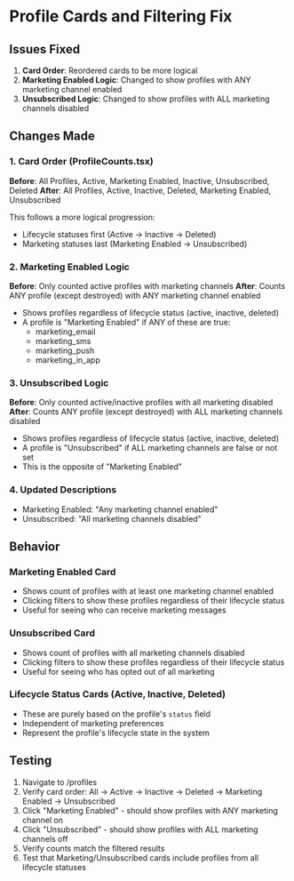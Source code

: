 # Profile Cards and Filtering Fix

## Issues Fixed

1. **Card Order**: Reordered cards to be more logical
2. **Marketing Enabled Logic**: Changed to show profiles with ANY marketing channel enabled
3. **Unsubscribed Logic**: Changed to show profiles with ALL marketing channels disabled

## Changes Made

### 1. Card Order (ProfileCounts.tsx)
**Before**: All Profiles, Active, Marketing Enabled, Inactive, Unsubscribed, Deleted
**After**: All Profiles, Active, Inactive, Deleted, Marketing Enabled, Unsubscribed

This follows a more logical progression:
- Lifecycle statuses first (Active → Inactive → Deleted)
- Marketing statuses last (Marketing Enabled → Unsubscribed)

### 2. Marketing Enabled Logic
**Before**: Only counted active profiles with marketing channels
**After**: Counts ANY profile (except destroyed) with ANY marketing channel enabled

- Shows profiles regardless of lifecycle status (active, inactive, deleted)
- A profile is "Marketing Enabled" if ANY of these are true:
  - marketing_email
  - marketing_sms
  - marketing_push
  - marketing_in_app

### 3. Unsubscribed Logic
**Before**: Only counted active/inactive profiles with all marketing disabled
**After**: Counts ANY profile (except destroyed) with ALL marketing channels disabled

- Shows profiles regardless of lifecycle status (active, inactive, deleted)
- A profile is "Unsubscribed" if ALL marketing channels are false or not set
- This is the opposite of "Marketing Enabled"

### 4. Updated Descriptions
- Marketing Enabled: "Any marketing channel enabled"
- Unsubscribed: "All marketing channels disabled"

## Behavior

### Marketing Enabled Card
- Shows count of profiles with at least one marketing channel enabled
- Clicking filters to show these profiles regardless of their lifecycle status
- Useful for seeing who can receive marketing messages

### Unsubscribed Card
- Shows count of profiles with all marketing channels disabled
- Clicking filters to show these profiles regardless of their lifecycle status
- Useful for seeing who has opted out of all marketing

### Lifecycle Status Cards (Active, Inactive, Deleted)
- These are purely based on the profile's `status` field
- Independent of marketing preferences
- Represent the profile's lifecycle state in the system

## Testing
1. Navigate to /profiles
2. Verify card order: All → Active → Inactive → Deleted → Marketing Enabled → Unsubscribed
3. Click "Marketing Enabled" - should show profiles with ANY marketing channel on
4. Click "Unsubscribed" - should show profiles with ALL marketing channels off
5. Verify counts match the filtered results
6. Test that Marketing/Unsubscribed cards include profiles from all lifecycle statuses







